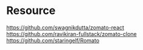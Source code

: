 # Resource
https://github.com/swagnikdutta/zomato-react<br/>
https://github.com/ravikiran-fullstack/zomato-clone<br/>
https://github.com/staringelf/Romato<br/>

